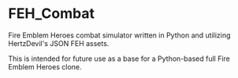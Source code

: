 # FEH_Combat
Fire Emblem Heroes combat simulator written in Python and utilizing HertzDevil's JSON FEH assets.

This is intended for future use as a base for a Python-based full Fire Emblem Heroes clone.
